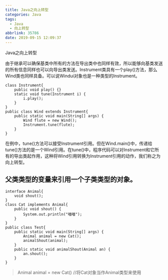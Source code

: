 ```yaml
---
title: Java之向上转型
categories: Java
tags:
  - Java
  - 向上转型
abbrlink: 35786
date: 2019-09-15 12:09:37
---
```


Java之向上转型

<!--more-->
由于继承可以确保基类中所有的方法在导出类中也同样有效，所以能够向基类发送的所有信息同样也可以向导出类发送。Instrument类具有一个play()方法，那么Wind类也同样具备。可以说Windui对象也是一种类型的Instrument。

```
class Instrument{
	public void play() {}
	static void tune(Instrument i) {
		i.play();
	}
}
public class Wind extends Instrument{
	public static void main(String[] args) {
		Wind flute = new Wind();
		Instrument.tune(flute);
	}
}
```

在例中，tune()方法可以接受Instrument引用。但在Wind.main()中，传递给tune()方法的是一个Wind引用。在tune()中，程序代码可以对Instrument和它所有的导出类起作用，这种将Wind引用转换为Instrument引用的动作，我们称之为向上转型。

## 父类类型的变量来引用一个子类类型的对象。

```
interface Animal{
	void shout();
}
class Cat implements Animal{
	public void shout() {
		System.out.println("喵喵");
	}
}
public class Test{
	public static void main(String[] args) {
		Animal animal = new Cat();
		animalShout(animal);
	}
	public static void animalShout(Animal an) {
		an.shout();
	}
}
```

> Animal animal = new Cat() //将Cat对象当作Animal类型来使用
